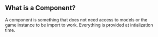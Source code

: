 ## What is a Component?
A component is something that does not need access to models or the game instance to be import to work. Everything is provided at intialization time.

